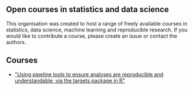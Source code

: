 ## Open courses in statistics and data science

This organisation was created to host a range of freely available courses in statistics, data science, machine learning and reproducible research. If you would like to contribute a course, please create an issue or contact the authors.

## Courses

- ["Using pipeline tools to ensure analyses are reproducible and understandable, via the targets package in R"](https://github.com/open-courses-statistics-data-science/pipeline_tools)
